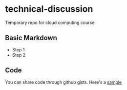 # technical-discussion
Temporary repo for cloud computing course

## Basic Markdown

- Step 1
- Step 2

## Code

You can share code through github gists. Here's a [sample](https://gist.github.com/vin136/1b8d4b92f377e6a4de1e93911b361b78#file-hello-py)

